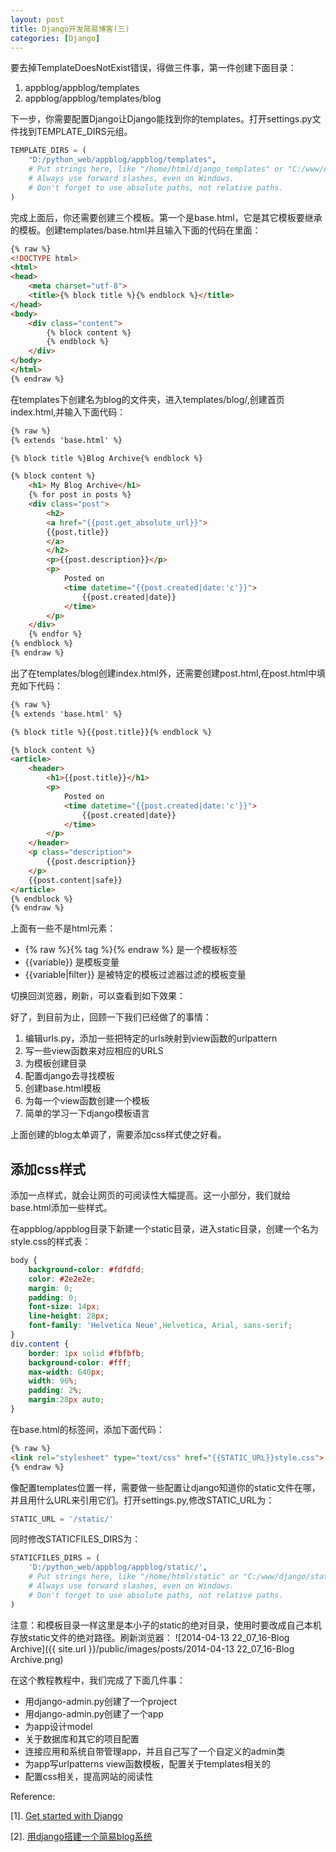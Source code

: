```yaml
---
layout: post
title: Django开发简易博客(三)
categories: [Django]
---
```


要去掉TemplateDoesNotExist错误，得做三件事，第一件创建下面目录：

1. appblog/appblog/templates
2. appblog/appblog/templates/blog

下一步，你需要配置Django让Django能找到你的templates。打开settings.py文件找到TEMPLATE_DIRS元组。

```python
TEMPLATE_DIRS = (
    "D:/python_web/appblog/appblog/templates",
    # Put strings here, like "/home/html/django_templates" or "C:/www/django/templates".
    # Always use forward slashes, even on Windows.
    # Don't forget to use absolute paths, not relative paths.
)
```
完成上面后，你还需要创建三个模板。第一个是base.html，它是其它模板要继承的模板。创建templates/base.html并且输入下面的代码在里面：

```html
{% raw %}
<!DOCTYPE html>
<html>
<head>
    <meta charset="utf-8">
    <title>{% block title %}{% endblock %}</title>
</head>
<body>
    <div class="content">
        {% block content %}
        {% endblock %}
    </div>
</body>
</html>
{% endraw %}
```
在templates下创建名为blog的文件夹，进入templates/blog/,创建首页index.html,并输入下面代码：

```html
{% raw %}
{% extends 'base.html' %}

{% block title %}Blog Archive{% endblock %}

{% block content %}
    <h1> My Blog Archive</h1>
    {% for post in posts %}
    <div class="post">
        <h2>
        <a href="{{post.get_absolute_url}}">
        {{post.title}}
        </a>
        </h2>
        <p>{{post.description}}</p>
        <p>
            Posted on
            <time datetime="{{post.created|date:'c'}}">
                {{post.created|date}}
            </time>
        </p>
    </div>
    {% endfor %}
{% endblock %}
{% endraw %}
```
出了在templates/blog创建index.html外，还需要创建post.html,在post.html中填充如下代码：

```html
{% raw %}
{% extends 'base.html' %}

{% block title %}{{post.title}}{% endblock %}

{% block content %}
<article>
    <header>
        <h1>{{post.title}}</h1>
        <p>
            Posted on
            <time datetime="{{post.created|date:'c'}}">
                {{post.created|date}}
            </time>
        </p>
    </header>
    <p class="description">
        {{post.description}}
    </p>
    {{post.content|safe}}
</article>
{% endblock %}
{% endraw %}
```
上面有一些不是html元素：

- {% raw %}{% tag %}{% endraw %} 是一个模板标签
- {{variable}} 是模板变量
- {{variable|filter}} 是被特定的模板过滤器过滤的模板变量

切换回浏览器，刷新，可以查看到如下效果：

好了，到目前为止，回顾一下我们已经做了的事情：

1. 编辑urls.py，添加一些把特定的urls映射到view函数的urlpattern
2. 写一些view函数来对应相应的URLS
3. 为模板创建目录
4. 配置django去寻找模板
5. 创建base.html模板
6. 为每一个view函数创建一个模板
7. 简单的学习一下django模板语言

上面创建的blog太单调了，需要添加css样式使之好看。

## 添加css样式

添加一点样式，就会让网页的可阅读性大幅提高。这一小部分，我们就给base.html添加一些样式。

在appblog/appblog目录下新建一个static目录，进入static目录，创建一个名为style.css的样式表：

```css
body {
    background-color: #fdfdfd;
    color: #2e2e2e;
    margin: 0;
    padding: 0;
    font-size: 14px;
    line-height: 28px;
    font-family: 'Helvetica Neue',Helvetica, Arial, sans-serif;
}
div.content {
    border: 1px solid #fbfbfb;
    background-color: #fff;
    max-width: 640px;
    width: 96%;
    padding: 2%;
    margin:28px auto;
}
```
在base.html的<head>标签间，添加下面代码：

```html
{% raw %}
<link rel="stylesheet" type="text/css" href="{{STATIC_URL}}style.css">
{% endraw %}
```
像配置templates位置一样，需要做一些配置让django知道你的static文件在哪，并且用什么URL来引用它们。打开settings.py,修改STATIC_URL为：

```python
STATIC_URL = '/static/'
```
同时修改STATICFILES_DIRS为：

```python
STATICFILES_DIRS = (
    'D:/python_web/appblog/appblog/static/',
    # Put strings here, like "/home/html/static" or "C:/www/django/static".
    # Always use forward slashes, even on Windows.
    # Don't forget to use absolute paths, not relative paths.
)
```
注意：和模板目录一样这里是本小子的static的绝对目录，使用时要改成自己本机存放static文件的绝对路径。刷新浏览器：
![2014-04-13 22_07_16-Blog Archive]({{ site.url }}/public/images/posts/2014-04-13 22_07_16-Blog Archive.png)

在这个教程教程中，我们完成了下面几件事：

- 用django-admin.py创建了一个project
- 用django-admin.py创建了一个app
- 为app设计model
- 关于数据库和其它的项目配置
- 连接应用和系统自带管理app，并且自己写了一个自定义的admin类
- 为app写urlpatterns view函数模板，配置关于templates相关的
- 配置css相关，提高网站的阅读性

Reference:

[1]. [Get started with Django](http://www.creativebloq.com/netmag/get-started-django-7132932)

[2]. [用django搭建一个简易blog系统](http://www.cnblogs.com/Happy-Tuesday/p/3353548.html)

